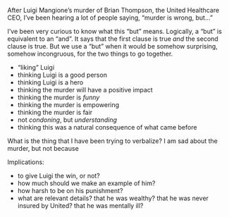 After Luigi Mangione’s murder of Brian Thompson, the United Healthcare CEO, I’ve been hearing a lot of people saying, “murder is wrong, but…”

I’ve been very curious to know what this “but” means. Logically, a “but” is equivalent to an “and”. It says that the first clause is true *and* the second clause is true. But we use a “but” when it would be somehow surprising, somehow incongruous, for the two things to go together. 

- “liking” Luigi
- thinking Luigi is a good person
- thinking Luigi is a hero
- thinking the murder will have a positive impact
- thinking the murder is *funny*
- thinking the murder is empowering
- thinking the murder is fair
- not *condoning*, but *understanding*
- thinking this was a natural consequence of what came before

What is the thing that I have been trying to verbalize?
I am sad about the murder, but not because 


Implications:
- to give Luigi the win, or not?
- how much should we make an example of him?
- how harsh to be on his punishment?
- what are relevant details? that he was wealthy? that he was never insured by United? that he was mentally ill?

